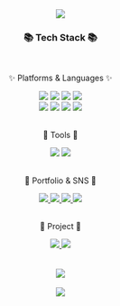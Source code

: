 <div align=center>
	<img src="https://capsule-render.vercel.app/api?type=waving&color=gradient&customColorList=24&height=300&section=header&text=ChuckChuck's%20Github!&desc=Hello%20Coding%20World&fontSize=70&descAlign=80&descAlignY=65&fontColor=fff" />	
</div>

<div align=center>
	<h3>📚 Tech Stack 📚</h3>
	<br>
	<p>✨ Platforms & Languages ✨</p>
</div>
<div align="center">
	<img src="https://img.shields.io/badge/HTML5-E34F26?style=flat&logo=HTML5&logoColor=white" />
	<img src="https://img.shields.io/badge/CSS3-1572B6?style=flat&logo=CSS3&logoColor=white" />
	<img src="https://img.shields.io/badge/JavaScript-F7DF1E?style=flat&logo=JavaScript&logoColor=white" />
	<img src="https://img.shields.io/badge/jQuery-0769AD?style=flat&logo=jQuery&logoColor=white" />
	<br>
	<img src="https://img.shields.io/badge/PHP-777BB4?style=flat&logo=php&logoColor=white" />
	<img src="https://img.shields.io/badge/Node.js-339933?style=flat&logo=node.js&logoColor=white" />
	<img src="https://img.shields.io/badge/Bootstrap-7952B3?style=flat&logo=Bootstrap&logoColor=white" />
	<img src="https://img.shields.io/badge/MySQL-4479A1?style=flat&logo=MySQL&logoColor=white" />
</div>
<br>
<div align=center>
	<p>🍄 Tools 🍄</p>
</div>
<div align=center>
  	<img src="https://img.shields.io/badge/Visual%20Studio%20Code-007ACC?style=flat&logo=VisualStudioCode&logoColor=white" />
	<img src="https://img.shields.io/badge/GitHub-181717?style=flat&logo=GitHub&logoColor=white" />
</div>
<br>
<div align=center>
	<p>🌵 Portfolio & SNS 🌵</p>
</div>
<div align=center>
	<a href="http://hjkang306.dothome.co.kr/">
		<img src="https://img.shields.io/badge/Portfolio-FF3633?style=flat&logo=Micro.blog&logoColor=white" />
	</a>
	<a href="https://hjkang306.tistory.com">
		<img src="https://img.shields.io/badge/Blog-FF9800?style=flat&logo=Blogger&logoColor=white" />
	</a>
	<a href="https://codepen.io/hjkang306">
		<img src="https://img.shields.io/badge/Codepen-000000?style=flat&logo=codepen&logoColor=white" />
	</a>
	<a href="mailto:hjkang306@gmail.com">
		<img src="https://img.shields.io/badge/Mail-30B980?style=flat&logo=Gmail&logoColor=white" />
	</a>
	<br>
</div>  
<br>
<div align=center>
	<p>🐠 Project 🐠</p>
</div>
<div align=center>
	<a href="http://hjkang306.dothome.co.kr/backup/project/index.html">
		<img src="https://img.shields.io/badge/Portfolio-FF3633?style=flat&logo=Micro.blog&logoColor=white" />
	</a>
	<a href="https://early-airport-bd1.notion.site/PLANNING-63ce86e8c4a34cb0a8a3778a1887c57f">
		<img src="https://img.shields.io/badge/Notion-000000?style=flat&logo=Notion&logoColor=white" />
	</a>
	<br>
</div>  
<br>
<br>
<div align=center>
  <img src="https://github-readme-stats.vercel.app/api/top-langs/?username=hjkang306&layout=compact"><br><br>
  <img src="https://github-readme-stats.vercel.app/api?username=hjkang306&show_icons=true">
</div>

